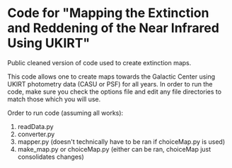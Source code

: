 # Code for "Mapping the Extinction and Reddening of the Near Infrared Using UKIRT"

Public cleaned version of code used to create extinction maps.

This code allows one to create maps towards the Galactic Center using UKIRT photometry data (CASU or PSF) for all years. In order to run the code, make sure you check the options file and edit any file directories to match those which you will use.

Order to run code (assuming all works):
1. readData.py
2. converter.py
3. mapper.py (doesn't technically have to be ran if choiceMap.py is used)
4. make_map.py or choiceMap.py (either can be ran, choiceMap just consolidates changes)